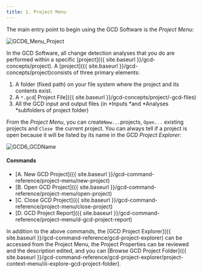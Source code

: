 ```yaml
---
title: 1. Project Menu
---
```


The main entry point to begin using the GCD Software is the *Project Menu*:

![GCD6_Menu_Project](C:\Users\A00805535\Documents\GitHub\gcd6help\docs\assets\images\GCD6_Menu_Project.png)

In the GCD Software, all change detection analyses that you do are performed within a specific [project]({{ site.baseurl }}/gcd-concepts/project). A [project]({{ site.baseurl }}/gcd-concepts/project)consists of three primary elements:

1. A folder (fixed path) on your file system where the project and its contents exist.
2. A `*.gcd`[ Project File]({{ site.baseurl }}/gcd-concepts/project/-gcd-files)
3. All the GCD input and output files (in *Inputs *and *Analyses *subfolders of project folder)

From the *Project Menu*, you can create` New... `projects, `Open...` existing projects and `Close `the current project. You can always tell if a project is open because it will be listed by its name in the GCD *Project Explorer*:

![GCD6_GCDName](C:\Users\A00805535\Documents\GitHub\gcd6help\docs\assets\images\GCD6_GCDName.png)

#### Commands

- [A. New GCD Project]({{ site.baseurl }}/gcd-command-reference/project-menu/new-project)
- [B. Open GCD Project]({{ site.baseurl }}/gcd-command-reference/project-menu/open-project)
- [C. Close GCD Project]({{ site.baseurl }}/gcd-command-reference/project-menu/close-project)
- [D. GCD Project Report]({{ site.baseurl }}/gcd-command-reference/project-menu/d-gcd-project-report)

In addition to the above commands, the [GCD Project Explorer]({{ site.baseurl }}/gcd-command-reference/gcd-project-explorer) can be accessed from the Project Menu, the Project Properties can be reviewed and the description edited, and you can [Browse GCD Project Folder]({{ site.baseurl }}/gcd-command-reference/gcd-project-explorer/project-context-menu/iii-explore-gcd-project-folder).

